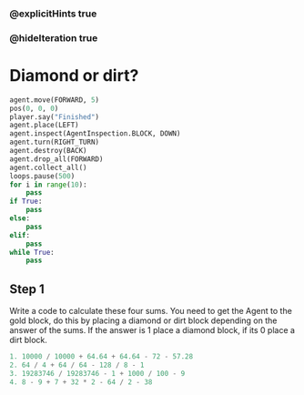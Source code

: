 ### @explicitHints true
### @hideIteration true 

# Diamond or dirt?

```python
agent.move(FORWARD, 5)
pos(0, 0, 0)
player.say("Finished")
agent.place(LEFT)
agent.inspect(AgentInspection.BLOCK, DOWN) 
agent.turn(RIGHT_TURN)
agent.destroy(BACK)
agent.drop_all(FORWARD)
agent.collect_all()
loops.pause(500)
for i in range(10):
    pass
if True: 
    pass
else: 
    pass
elif:
    pass
while True:
    pass
```

## Step 1
Write a code to calculate these four sums. You need to get the Agent to the gold block, do this by placing a diamond or dirt
block depending on the answer of the sums. If the answer is 1 place a diamond block, if its 0 place a dirt block. 
```python
1. 10000 / 10000 + 64.64 + 64.64 - 72 - 57.28
2. 64 / 4 + 64 / 64 - 128 / 8 - 1
3. 19283746 / 19283746 - 1 + 1000 / 100 - 9
4. 8 - 9 + 7 + 32 * 2 - 64 / 2 - 38
```

